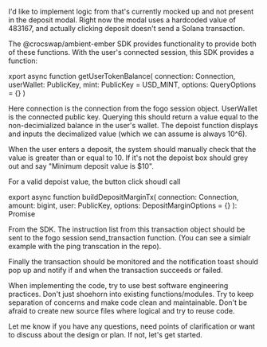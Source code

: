 I'd like to implement logic from that's currently mocked up and not present in the deposit modal. Right now the modal uses a hardcoded value of 483167, and actually clicking deposit doesn't send a Solana transaction.

The @crocswap/ambient-ember SDK provides functionality to provide both of these functions.
With the user's connected session, this SDK provides a function:

xport async function getUserTokenBalance(
connection: Connection,
userWallet: PublicKey,
mint: PublicKey = USD_MINT,
options: QueryOptions = {}
)

Here connection is the connection from the fogo session object. UserWallet is the connected public key. Querying this should return a value equal to the non-decimialized balance in the user's wallet. The depoist function displays and inputs the decimalized value (which we can assume is always 10^6).

When the user enters a deposit, the system should manually check that the value is greater than
or equal to 10. If it's not the depoist box should grey out and say "Minimum deposit value is $10".

For a valid depoist value, the button click shoudl call

export async function buildDepositMarginTx(
connection: Connection,
amount: bigint,
user: PublicKey,
options: DepositMarginOptions = {}
): Promise<Transaction>

From the SDK. The instruction list from this transaction object should be sent to the fogo session send_transaction function. (You can see a simialr example with the ping transcation in the repo).

Finally the transaction should be monitored and the notification toast should pop up and notify if and when the transaction succeeds or failed.

When implementing the code, try to use best software engineering practices. Don't just shoehorn into existing functions/modules. Try to keep separation of concerns and make code
clean and maintainable. Don't be afraid to create new source files where logical and try to
reuse code.

Let me know if you have any questions, need points of clarification or want to discuss about the design or plan. If not, let's get started.
